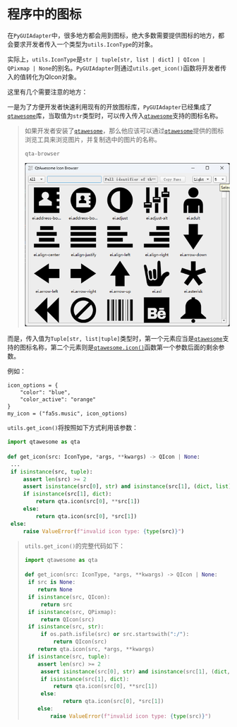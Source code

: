 # 程序中的图标

在`PyGUIAdapter`中，很多地方都会用到图标，绝大多数需要提供图标的地方，都会要求开发者传入一个类型为`utils.IconType`的对象。 

实际上，`utils.IconType`是`str | tuple[str, list | dict] | QIcon | QPixmap | None`的别名。`PyGUIAdapter`则通过`utils.get_icon()`函数将开发者传入的值转化为QIcon对象。

这里有几个需要注意的地方：

一是为了方便开发者快速利用现有的开放图标库，`PyGUIAdapter`已经集成了[`qtawesome`](https://github.com/spyder-ide/qtawesome)库，当取值为`str`类型时，可以传入传入[`qtawesome`](https://github.com/spyder-ide/qtawesome)支持的图标名称。

> 如果开发者安装了[`qtawesome`](https://github.com/spyder-ide/qtawesome)，那么他应该可以通过[`qtawesome`](https://github.com/spyder-ide/qtawesome)提供的图标浏览工具来浏览图片，并复制选中的图片的名称。
>
> ```shell
> qta-browser
> ```
>
> <img src="../images/qta-browser.png" />



而是，传入值为`Tuple[str, list|tuple]`类型时，第一个元素应当是[`qtawesome`](https://github.com/spyder-ide/qtawesome)支持的图标名称，第二个元素则是[`qtawesome.icon()`](https://qtawesome.readthedocs.io/en/latest/_generate/qtawesome.icon.html#qtawesome.icon)函数第一个参数后面的剩余参数。

例如：

```pytho
icon_options = {
	"color": "blue",
	"color_active": "orange"
}
my_icon = ("fa5s.music", icon_options)
```

`utils.get_icon()`将按照如下方式利用该参数：

```python
import qtawesome as qta

def get_icon(src: IconType, *args, **kwargs) -> QIcon | None:
 ...
 if isinstance(src, tuple):
     assert len(src) >= 2
     assert isinstance(src[0], str) and isinstance(src[1], (dict, list))
     if isinstance(src[1], dict):
         return qta.icon(src[0], **src[1])
     else:
         return qta.icon(src[0], *src[1])
 else:
     raise ValueError(f"invalid icon type: {type(src)}")
```



> `utils.get_icon()`的完整代码如下：
>
> ```python
>import qtawesome as qta
> 
>def get_icon(src: IconType, *args, **kwargs) -> QIcon | None:
>  if src is None:
>     return None
>  if isinstance(src, QIcon):
>      return src
>  if isinstance(src, QPixmap):
>      return QIcon(src)
>  if isinstance(src, str):
>      if os.path.isfile(src) or src.startswith(":/"):
>          return QIcon(src)
>     return qta.icon(src, *args, **kwargs)
>  if isinstance(src, tuple):
>     assert len(src) >= 2
>      assert isinstance(src[0], str) and isinstance(src[1], (dict, list))
>      if isinstance(src[1], dict):
>          return qta.icon(src[0], **src[1])
>      else:
>             return qta.icon(src[0], *src[1])
>     else:
>         raise ValueError(f"invalid icon type: {type(src)}")
>    ```
>    
>    

